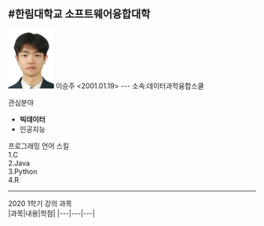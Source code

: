 #한림대학교 소프트웨어융합대학
---
<img src=mail.naver.jpg height=120 weidth=120>
이승주
<2001.01.19>
---
소속:데이터과학융합스쿨

관심분야   
* **빅데이터**
* 인공지능

프로그래밍 언어 스킬   
1.C   
2.Java   
3.Python   
4.R   

-----------------------

2020 1학기 강의 과목   
|과목|내용|학점|
|---|---|---|



